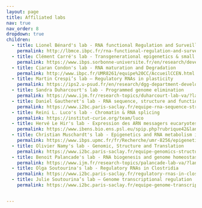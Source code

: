 ```yaml
---
layout: page
title: Affiliated labs
nav: true
nav_order: 8
dropdown: true
children:
  - title: Lionel Bénard's lab - RNA functional Regulation and Surveillance
    permalink: http://lbmce.ibpc.fr/rna-functional-regulation-and-surveillance/
  - title: Clément Carré's lab - Transgenerational epigenetics & small RNA biology
    permalink: https://www.ibps.sorbonne-universite.fr/en/research/developmental-biology-laboratory/transgenerational-epigenetics-small-rna-biology
  - title: Ciaran Condon's lab - RNA maturation and Degradation
    permalink: http://www.ibpc.fr/UMR8261/equipe%20CC/AccueilCCEN.html
  - title: Martin Crespi’s lab – Regulatory RNAs in plasticity
    permalink: https://ips2.u-psud.fr/en/research/dgg-department-developmental-genomics-and-genetics/regarn-regulatory-non-coding-rnas-in-root-plasticity/exploring-the-diversity-of-ncrnas-linking-ncrnas-to-root-plasticity.html
  - title: Sandra Duharcourt's lab - Programmed genome elimination
    permalink: https://www.ijm.fr/research-topics/duharcourt-lab-va/?lang=en
  - title: Daniel Gautheret's lab - RNA sequence, structure and function
    permalink: https://www.i2bc.paris-saclay.fr/equipe-rna-sequence-structure-function/
  - title: Reini L. Luco's lab - Chromatin & RNA splicing
    permalink: https://institut-curie.org/team/luco  
  - title: Hervé Le Hir's lab - Expression des ARN messagers eucaryotes
    permalink: https://www.ibens.bio.ens.psl.eu/spip.php?rubrique42&lang=fr
  - title: Christian Muschardt's lab - Epigenetics and RNA metabolism in human diseases
    permalink: https://www.ibps.upmc.fr/fr/Recherche/umr-8256/epigenetique-metabolisme-arn-maladies-humaines
  - title: Olivier Namy's lab - Genomic, Structure and Translation
    permalink: https://www.i2bc.paris-saclay.fr/equipe-genomics-structure-and-translation            
  - title: Benoit Palancade's lab - RNA biogenesis and genome homeostasis
    permalink: https://www.ijm.fr/research-topics/palancade-lab-va/?lang=en
  - title: Olga Soutourina's lab - Regulatory RNAs in Clostridia
    permalink: https://www.i2bc.paris-saclay.fr/regulatory-rnas-in-clostridia/
  - title: Julie Soutourina’s lab – Genome transcriptional regulation
    permalink: https://www.i2bc.paris-saclay.fr/equipe-genome-transcriptional-regulation/


---
```

